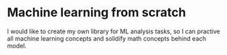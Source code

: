 # Machine learning from scratch

I would like to create my own library for ML analysis tasks, so I can practive all machine learning concepts and solidify math concepts behind each model.
